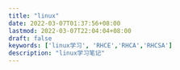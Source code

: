 ```yaml
---
title: "linux"
date: 2022-03-07T01:37:56+08:00
lastmod: 2022-03-07T22:04:04+08:00
draft: false
keywords: ['linux学习', 'RHCE','RHCA','RHCSA']
description: "linux学习笔记"
---
```


<!--more-->